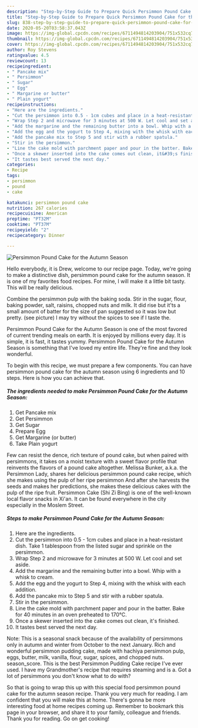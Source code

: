 ```yaml
---
description: "Step-by-Step Guide to Prepare Quick Persimmon Pound Cake for the Autumn Season"
title: "Step-by-Step Guide to Prepare Quick Persimmon Pound Cake for the Autumn Season"
slug: 838-step-by-step-guide-to-prepare-quick-persimmon-pound-cake-for-the-autumn-season
date: 2020-05-20T03:58:37.043Z
image: https://img-global.cpcdn.com/recipes/6711494814203904/751x532cq70/persimmon-pound-cake-for-the-autumn-season-recipe-main-photo.jpg
thumbnail: https://img-global.cpcdn.com/recipes/6711494814203904/751x532cq70/persimmon-pound-cake-for-the-autumn-season-recipe-main-photo.jpg
cover: https://img-global.cpcdn.com/recipes/6711494814203904/751x532cq70/persimmon-pound-cake-for-the-autumn-season-recipe-main-photo.jpg
author: Roy Stevens
ratingvalue: 4.5
reviewcount: 13
recipeingredient:
- " Pancake mix"
- " Persimmon"
- " Sugar"
- " Egg"
- " Margarine or butter"
- " Plain yogurt"
recipeinstructions:
- "Here are the ingredients."
- "Cut the persimmon into 0.5 - 1cm cubes and place in a heat-resistant dish. Take 1 tablespoon from the listed sugar and sprinkle on the persimmon."
- "Wrap Step 2 and microwave for 3 minutes at 500 W. Let cool and set aside."
- "Add the margarine and the remaining butter into a bowl. Whip with a whisk to cream."
- "Add the egg and the yogurt to Step 4, mixing with the whisk with each addition."
- "Add the pancake mix to Step 5 and stir with a rubber spatula."
- "Stir in the persimmon."
- "Line the cake mold with parchment paper and pour in the batter. Bake for 40 minutes in an oven preheated to 170°C."
- "Once a skewer inserted into the cake comes out clean, it&#39;s finished."
- "It tastes best served the next day."
categories:
- Recipe
tags:
- persimmon
- pound
- cake

katakunci: persimmon pound cake 
nutrition: 267 calories
recipecuisine: American
preptime: "PT32M"
cooktime: "PT37M"
recipeyield: "2"
recipecategory: Dinner

---
```



![Persimmon Pound Cake for the Autumn Season](https://img-global.cpcdn.com/recipes/6711494814203904/751x532cq70/persimmon-pound-cake-for-the-autumn-season-recipe-main-photo.jpg)

Hello everybody, it is Drew, welcome to our recipe page. Today, we're going to make a distinctive dish, persimmon pound cake for the autumn season. It is one of my favorites food recipes. For mine, I will make it a little bit tasty. This will be really delicious.

Combine the persimmon pulp with the baking soda. Stir in the sugar, flour, baking powder, salt, raisins, chopped nuts and milk. It did rise but it&#39;ts a small amount of batter for the size of pan suggested so it was low but pretty. (see picture) I may try without the spices to see if I taste the.

Persimmon Pound Cake for the Autumn Season is one of the most favored of current trending meals on earth. It is enjoyed by millions every day. It is simple, it is fast, it tastes yummy. Persimmon Pound Cake for the Autumn Season is something that I've loved my entire life. They're fine and they look wonderful.


To begin with this recipe, we must prepare a few components. You can have persimmon pound cake for the autumn season using 6 ingredients and 10 steps. Here is how you can achieve that.

<!--inarticleads1-->

##### The ingredients needed to make Persimmon Pound Cake for the Autumn Season:

1. Get  Pancake mix
1. Get  Persimmon
1. Get  Sugar
1. Prepare  Egg
1. Get  Margarine (or butter)
1. Take  Plain yogurt


Few can resist the dence, rich texture of pound cake, but when paired with persimmons, it takes on a moist texture with a sweet flavor profile that reinvents the flavors of a pound cake altogether. Melissa Bunker, a.k.a. the Persimmon Lady, shares her delicious persimmon pound cake recipe, which she makes using the pulp of her ripe persimmon And after she harvests the seeds and makes her predictions, she makes these delicious cakes with the pulp of the ripe fruit. Persimmon Cake (Shi Zi Bing) is one of the well-known local flavor snacks in Xi&#39;an. It can be found everywhere in the city especially in the Moslem Street. 

<!--inarticleads2-->

##### Steps to make Persimmon Pound Cake for the Autumn Season:

1. Here are the ingredients.
1. Cut the persimmon into 0.5 - 1cm cubes and place in a heat-resistant dish. Take 1 tablespoon from the listed sugar and sprinkle on the persimmon.
1. Wrap Step 2 and microwave for 3 minutes at 500 W. Let cool and set aside.
1. Add the margarine and the remaining butter into a bowl. Whip with a whisk to cream.
1. Add the egg and the yogurt to Step 4, mixing with the whisk with each addition.
1. Add the pancake mix to Step 5 and stir with a rubber spatula.
1. Stir in the persimmon.
1. Line the cake mold with parchment paper and pour in the batter. Bake for 40 minutes in an oven preheated to 170°C.
1. Once a skewer inserted into the cake comes out clean, it&#39;s finished.
1. It tastes best served the next day.


Note: This is a seasonal snack because of the availability of persimmons only in autumn and winter from October to the next January. Rich and wonderful persimmon pudding cake, made with hachiya persimmon pulp, eggs, butter, milk, vanilla, flour, sugar, spices, and chopped nuts. season_score. This is the best Persimmon Pudding Cake recipe I&#39;ve ever used. I have my Grandmother&#39;s recipe that requires steaming and is a. Got a lot of persimmons you don&#39;t know what to do with? 

So that is going to wrap this up with this special food persimmon pound cake for the autumn season recipe. Thank you very much for reading. I am confident that you will make this at home. There's gonna be more interesting food at home recipes coming up. Remember to bookmark this page in your browser, and share it to your family, colleague and friends. Thank you for reading. Go on get cooking!
